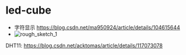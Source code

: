 # led-cube

- 字符显示 https://blog.csdn.net/ma950924/article/details/104615644
- ![rough_sketch_1](https://github.com/user-attachments/assets/42506317-75ef-4b33-86f8-bb6f47ac75a4)

DHT11: https://blog.csdn.net/acktomas/article/details/117073078
